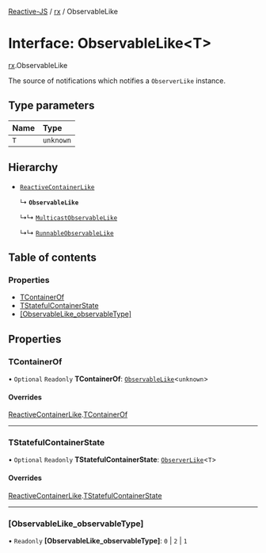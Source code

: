 [Reactive-JS](../README.md) / [rx](../modules/rx.md) / ObservableLike

# Interface: ObservableLike<T\>

[rx](../modules/rx.md).ObservableLike

The source of notifications which notifies a `ObserverLike` instance.

## Type parameters

| Name | Type |
| :------ | :------ |
| `T` | `unknown` |

## Hierarchy

- [`ReactiveContainerLike`](rx.ReactiveContainerLike.md)

  ↳ **`ObservableLike`**

  ↳↳ [`MulticastObservableLike`](rx.MulticastObservableLike.md)

  ↳↳ [`RunnableObservableLike`](rx.RunnableObservableLike.md)

## Table of contents

### Properties

- [TContainerOf](rx.ObservableLike.md#tcontainerof)
- [TStatefulContainerState](rx.ObservableLike.md#tstatefulcontainerstate)
- [[ObservableLike\_observableType]](rx.ObservableLike.md#[observablelike_observabletype])

## Properties

### TContainerOf

• `Optional` `Readonly` **TContainerOf**: [`ObservableLike`](rx.ObservableLike.md)<`unknown`\>

#### Overrides

[ReactiveContainerLike](rx.ReactiveContainerLike.md).[TContainerOf](rx.ReactiveContainerLike.md#tcontainerof)

___

### TStatefulContainerState

• `Optional` `Readonly` **TStatefulContainerState**: [`ObserverLike`](scheduling.ObserverLike.md)<`T`\>

#### Overrides

[ReactiveContainerLike](rx.ReactiveContainerLike.md).[TStatefulContainerState](rx.ReactiveContainerLike.md#tstatefulcontainerstate)

___

### [ObservableLike\_observableType]

• `Readonly` **[ObservableLike\_observableType]**: ``0`` \| ``2`` \| ``1``
